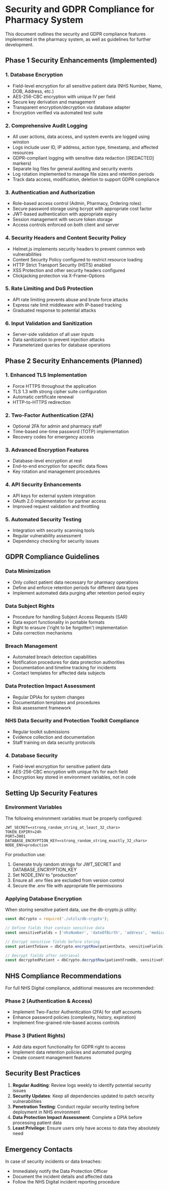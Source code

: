 # Security and GDPR Compliance for Pharmacy System

This document outlines the security and GDPR compliance features implemented in the pharmacy system, as well as guidelines for further development.

## Phase 1 Security Enhancements (Implemented)

### 1. Database Encryption
- Field-level encryption for all sensitive patient data (NHS Number, Name, DOB, Address, etc.)
- AES-256-CBC encryption with unique IV per field
- Secure key derivation and management
- Transparent encryption/decryption via database adapter
- Encryption verified via automated test suite

### 2. Comprehensive Audit Logging
- All user actions, data access, and system events are logged using winston
- Logs include user ID, IP address, action type, timestamp, and affected resources
- GDPR-compliant logging with sensitive data redaction ([REDACTED] markers)
- Separate log files for general auditing and security events
- Log rotation implemented to manage file sizes and retention periods
- Track data access, modification, deletion to support GDPR compliance

### 3. Authentication and Authorization
- Role-based access control (Admin, Pharmacy, Ordering roles)
- Secure password storage using bcrypt with appropriate cost factor
- JWT-based authentication with appropriate expiry
- Session management with secure token storage
- Access controls enforced on both client and server

### 4. Security Headers and Content Security Policy
- Helmet.js implements security headers to prevent common web vulnerabilities
- Content Security Policy configured to restrict resource loading
- HTTP Strict Transport Security (HSTS) enabled
- XSS Protection and other security headers configured
- Clickjacking protection via X-Frame-Options

### 5. Rate Limiting and DoS Protection
- API rate limiting prevents abuse and brute force attacks
- Express rate limit middleware with IP-based tracking
- Graduated response to potential attacks

### 6. Input Validation and Sanitization
- Server-side validation of all user inputs
- Data sanitization to prevent injection attacks
- Parameterized queries for database operations

## Phase 2 Security Enhancements (Planned)

### 1. Enhanced TLS Implementation
- Force HTTPS throughout the application
- TLS 1.3 with strong cipher suite configuration
- Automatic certificate renewal
- HTTP-to-HTTPS redirection

### 2. Two-Factor Authentication (2FA)
- Optional 2FA for admin and pharmacy staff
- Time-based one-time password (TOTP) implementation
- Recovery codes for emergency access

### 3. Advanced Encryption Features
- Database-level encryption at rest
- End-to-end encryption for specific data flows
- Key rotation and management procedures

### 4. API Security Enhancements
- API keys for external system integration
- OAuth 2.0 implementation for partner access
- Improved request validation and throttling

### 5. Automated Security Testing
- Integration with security scanning tools
- Regular vulnerability assessment
- Dependency checking for security issues

## GDPR Compliance Guidelines

### Data Minimization
- Only collect patient data necessary for pharmacy operations
- Define and enforce retention periods for different data types
- Implement automated data purging after retention period expiry

### Data Subject Rights
- Procedure for handling Subject Access Requests (SAR)
- Data export functionality in portable formats
- Right to erasure ('right to be forgotten') implementation
- Data correction mechanisms

### Breach Management
- Automated breach detection capabilities
- Notification procedures for data protection authorities
- Documentation and timeline tracking for incidents
- Contact templates for affected data subjects

### Data Protection Impact Assessment
- Regular DPIAs for system changes
- Documentation templates and procedures
- Risk assessment framework

### NHS Data Security and Protection Toolkit Compliance
- Regular toolkit submissions
- Evidence collection and documentation
- Staff training on data security protocols

### 4. Database Security
- Field-level encryption for sensitive patient data
- AES-256-CBC encryption with unique IVs for each field
- Encryption key stored in environment variables, not in code

## Setting Up Security Features

### Environment Variables
The following environment variables must be properly configured:

```
JWT_SECRET=<strong_random_string_at_least_32_chars>
TOKEN_EXPIRY=24h
PORT=3001
DATABASE_ENCRYPTION_KEY=<strong_random_string_exactly_32_chars>
NODE_ENV=production
```

For production use:
1. Generate truly random strings for JWT_SECRET and DATABASE_ENCRYPTION_KEY
2. Set NODE_ENV to "production"
3. Ensure all .env files are excluded from version control
4. Secure the .env file with appropriate file permissions

### Applying Database Encryption
When storing sensitive patient data, use the db-crypto.js utility:

```javascript
const dbCrypto = require('./utils/db-crypto');

// Define fields that contain sensitive data
const sensitiveFields = ['nhsNumber', 'dateOfBirth', 'address', 'medicalDetails'];

// Encrypt sensitive fields before storing
const patientToSave = dbCrypto.encryptRow(patientData, sensitiveFields);

// Decrypt fields after retrieval
const decryptedPatient = dbCrypto.decryptRow(patientFromDb, sensitiveFields);
```

## NHS Compliance Recommendations

For full NHS Digital compliance, additional measures are recommended:

### Phase 2 (Authentication & Access)
- Implement Two-Factor Authentication (2FA) for staff accounts
- Enhance password policies (complexity, history, expiration)
- Implement fine-grained role-based access controls

### Phase 3 (Patient Rights)
- Add data export functionality for GDPR right to access
- Implement data retention policies and automated purging
- Create consent management features

## Security Best Practices

1. **Regular Auditing**: Review logs weekly to identify potential security issues
2. **Security Updates**: Keep all dependencies updated to patch security vulnerabilities
3. **Penetration Testing**: Conduct regular security testing before deployment in NHS environment
4. **Data Protection Impact Assessment**: Complete a DPIA before processing patient data
5. **Least Privilege**: Ensure users only have access to data they absolutely need

## Emergency Contacts

In case of security incidents or data breaches:
- Immediately notify the Data Protection Officer
- Document the incident details and affected data
- Follow the NHS Digital incident reporting procedure
